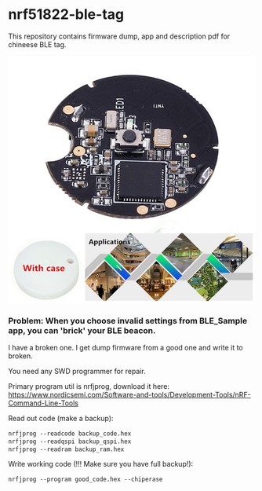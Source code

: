 # nrf51822-ble-tag
This repository contains firmware dump, app and description pdf for chineese BLE tag.

[![BLE Tag](https://github.com/monster1025/nrf51822-ble-tag/blob/master/img/NRF51822-2-3-3-Bluetooth-4-0.jpg)](https://aliexpress.ru/item/32826502025.html)


### Problem: When you choose invalid settings from BLE_Sample app, you can 'brick' your BLE beacon.
I have a broken one. I get dump firmware from a good one and write it to broken.

You need any SWD programmer for repair.

Primary program util is nrfjprog, download it here:
https://www.nordicsemi.com/Software-and-tools/Development-Tools/nRF-Command-Line-Tools

Read out code (make a backup):

```
nrfjprog --readcode backup_code.hex
nrfjprog --readqspi backup_qspi.hex 
nrfjprog --readram backup_ram.hex
```

Write working code (!!! Make sure you have full backup!):
```
nrfjprog --program good_code.hex --chiperase
```
